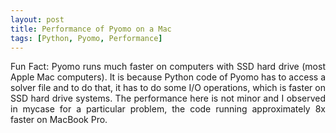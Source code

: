 ```yaml
---
layout: post
title: Performance of Pyomo on a Mac 
tags: [Python, Pyomo, Performance]
---
```

<div style="text-align: justify">
Fun Fact: Pyomo runs much faster on computers with SSD hard drive (most Apple Mac computers). 
It is because Python code of Pyomo has to access a solver file and to do that, it has to do some I/O operations, which is faster on SSD hard drive systems. 
The performance here is not minor and I observed in mycase for a particular problem, the code running approximately 8x faster on MacBook Pro.  
</div>
